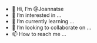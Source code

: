 - 👋 Hi, I’m @Joannatse
- 👀 I’m interested in ...
- 🌱 I’m currently learning ...
- 💞️ I’m looking to collaborate on ...
- 📫 How to reach me ...

<!---
Joannatse/Joannatse is a ✨ special ✨ repository because its `README.md` (this file) appears on your GitHub profile.
You can click the Preview link to take a look at your changes.
--->
